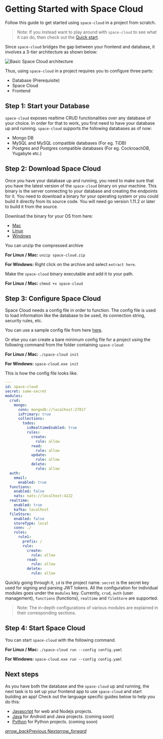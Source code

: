 # Getting Started with Space Cloud

Follow this guide to get started using `space-cloud` in a project from scratch.

> Note: If you instead want to play around with `space-cloud` to see what it can do, then check out the [Quick start](/docs/quick-start).

Since `space-cloud` bridges the gap between your frontend and database, it involves a 3-tier architecture as shown below:

<img src="https://spaceuptech.com/icons/space-cloud-basic.png"  alt="Basic Space Cloud architecture" />

Thus, using `space-cloud` in a project requires you to configure three parts:

- Database (Prerequisite)
- Space Cloud
- Frontend

## Step 1: Start your Database

`space-cloud` exposes realtime CRUD functionalities over any database of your choice. In order for that to work, you first need to have your database up and running. `space-cloud` supports the following databases as of now:

- Mongo DB
- MySQL and MySQL compatible databases (For eg. TiDB)
- Postgres and Postgres compatible databases (For eg. CockroachDB, Yugabyte etc.)

## Step 2: Download Space Cloud

Once you have your database up and running, you need to make sure that you have the latest version of the `space-cloud` binary on your machine. This binary is the server connecting to your database and creating the endpoints for it. You need to download a binary for your operating system or you could build it directly from its source code. You will need go version 1.11.2 or later to build it from the source.

Download the binary for your OS from here:

- [Mac](https://spaceuptech.com/downloads/darwin/space-cloud.zip)
- [Linux](https://spaceuptech.com/downloads/linux/space-cloud.zip)
- [Windows](https://spaceuptech.com/downloads/windows/space-cloud.zip)

You can unzip the compressed archive

**For Linux / Mac:** `unzip space-cloud.zip`

**For Windows:** Right click on the archive and select `extract here`.

Make the `space-cloud` binary executable and add it to your path.

**For Linux / Mac:** `chmod +x space-cloud`

## Step 3: Configure Space Cloud

Space Cloud needs a config file in order to function. The config file is used to load information like the database to be used, its connection string, security rules, etc.

You can use a sample config file from here [here](https://raw.githubusercontent.com/spaceuptech/space-cloud/master/examples/realtime-todo-app/config.yaml).

Or else you can create a bare minimum config file for a project using the following command from the folder containing `space-cloud`:

**For Linux / Mac:** `./space-cloud init`

**For Windows:** `space-cloud.exe init`

This is how the config file looks like.

```yaml
---
id: space-cloud
secret: some-secret
modules:
  crud:
    mongo:
      conn: mongodb://localhost:27017
      isPrimary: true
      collections:
        todos:
          isRealtimeEnabled: true
          rules:
            create:
              rule: allow
            read:
              rule: allow
            update:
              rule: allow
            delete:
              rule: allow
  auth:
    email:
      enabled: true
  functions:
    enabled: false
    nats: nats://localhost:4222
  realtime:
    enabled: true
    kafka: localhost
  fileStore:
    enabled: false
    storeType: local
    conn: ./
    rules:
      rule1:
        prefix: /
        rule:
          create:
            rule: allow
          read:
            rule: allow
          delete:
            rule: allow
```

Quickly going through it, `id` is the project name. `secret` is the secret key used for signing and parsing JWT tokens. All the configuration for individual modules goes under the `modules` key. Currently, `crud`, `auth` (user management), `functions` (functions), `realtime` and `fileStore` are supported.

> Note: The in-depth configurations of various modules are explained in their corresponding sections.

## Step 4: Start Space Cloud

You can start `space-cloud` with the following command.

**For Linux / Mac:** `./space-cloud run --config config.yaml`

**For Windows:** `space-cloud.exe run --config config.yaml`

## Next steps

As you have both the database and the `space-cloud` up and running, the next task is to set up your frontend app to use `space-cloud` and start building an app! Check out the language specific guides below to help you do this:

- [Javascript](/docs/getting-started/javascript) for web and Nodejs projects.
- [Java](/docs/getting-started/javascript) for Android and Java projects. (coming soon)
- [Python](/docs/getting-started/javascript) for Python projects. (coming soon)

<div class="btns-wrapper">
  <a href="/docs/quick-start/" class="waves-effect waves-light btn primary-btn-border btn-small">
    <i class="material-icons btn-with-icon">arrow_back</i>Previous
  </a>
  <a href="/docs/database/" class="waves-effect waves-light btn primary-btn-fill btn-small">
    Next<i class="material-icons btn-with-icon">arrow_forward</i>
  </a>
</div>
